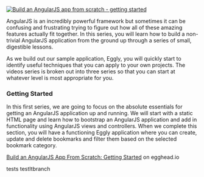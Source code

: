 <a href="https://egghead.io/series/angularjs-app-from-scratch-getting-started">![Build an AngularJS app from scratch - getting started](https://d2eip9sf3oo6c2.cloudfront.net/series/covers/000/000/006/full/egghead-angular-build-an-app-tutorial-lesson.png?1406647849)</a>

AngularJS is an incredibly powerful framework but sometimes it can be confusing and frustrating trying to figure out how all of these amazing features actually fit together. In this series, you will learn how to build a non-trivial AngularJS application from the ground up through a series of small, digestible lessons.

As we build out our sample application, Eggly, you will quickly start to identify useful techniques that you can apply to your own projects. The videos series is broken out into three series so that you can start at whatever level is most appropriate for you.

### Getting Started
In this first series, we are going to focus on the absolute essentials for getting an AngularJS application up and running. We will start with a static HTML page and learn how to bootstrap an AngularJS application and add in functionality using AngularJS views and controllers. When we complete this section, you will have a functioning Eggly application where you can create, update and delete bookmarks and filter them based on the selected bookmark category.

[Build an AngularJS App From Scratch: Getting Started](https://egghead.io/series/angularjs-app-from-scratch-getting-started) on egghead.io

tests
testItbranch